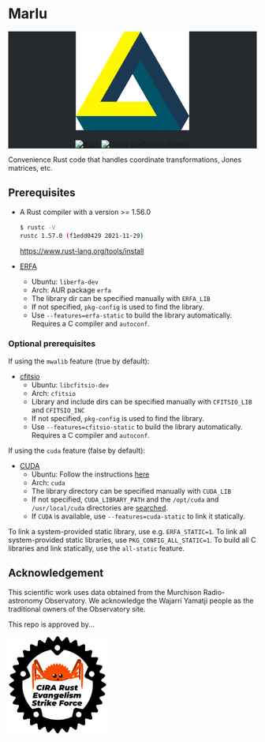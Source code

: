 # Marlu
<div class="bg-gray-dark" align="center" style="background-color:#24292e">
<img src="img/marlu_logo.png" alt="marlu logo" height="200px"/>
<br/>
<br/>
<a href="https://docs.rs/crate/marlu"><img src="https://docs.rs/marlu/badge.svg" alt="docs"></a>
<img src="https://github.com/MWATelescope/Marlu/workflows/Cross-platform%20tests/badge.svg" alt="Cross-platform%20tests">
</div>

Convenience Rust code that handles coordinate transformations, Jones matrices,
etc.

## Prerequisites
- A Rust compiler with a version >= 1.56.0

  ```bash
  $ rustc -V
  rustc 1.57.0 (f1edd0429 2021-11-29)
  ```

  https://www.rust-lang.org/tools/install

- [ERFA](https://github.com/liberfa/erfa)
  - Ubuntu: `liberfa-dev`
  - Arch: AUR package `erfa`
  - The library dir can be specified manually with `ERFA_LIB`
  - If not specified, `pkg-config` is used to find the library.
  - Use `--features=erfa-static` to build the library automatically. Requires a
    C compiler and `autoconf`.

### Optional prerequisites
If using the `mwalib` feature (true by default):

- [cfitsio](https://heasarc.gsfc.nasa.gov/docs/software/fitsio/)
  - Ubuntu: `libcfitsio-dev`
  - Arch: `cfitsio`
  - Library and include dirs can be specified manually with `CFITSIO_LIB` and
    `CFITSIO_INC`
  - If not specified, `pkg-config` is used to find the library.
  - Use `--features=cfitsio-static` to build the library automatically. Requires
    a C compiler and `autoconf`.

If using the `cuda` feature (false by default):

- [CUDA](https://docs.nvidia.com/cuda/index.html#installation-guides)
  - Ubuntu: Follow the instructions [here](https://developer.nvidia.com/cuda-downloads)
  - Arch: `cuda`
  - The library directory can be specified manually with `CUDA_LIB`
  - If not specified, `CUDA_LIBRARY_PATH` and the `/opt/cuda` and
    `/usr/local/cuda` directories are
    [searched](https://github.com/rust-cuda/cuda-sys/blob/3a973786b3482e3fdfd783cd692fbc3c665d5c11/cuda-config/src/lib.rs#L19-L46).
  - If `CUDA` is available, use `--features=cuda-static` to link it statically.

To link a system-provided static library, use e.g. `ERFA_STATIC=1`. To link all
system-provided static libraries, use `PKG_CONFIG_ALL_STATIC=1`. To build all C
libraries and link statically, use the `all-static` feature.

## Acknowledgement

This scientific work uses data obtained from the Murchison Radio-astronomy Observatory. We
acknowledge the Wajarri Yamatji people as the traditional owners of the Observatory site.

This repo is approved by...

<img src="https://github.com/MWATelescope/Birli/raw/main/img/CIRA_Rust_Evangelism_Strike_Force.png" height="200px" alt="CIRA Rust Evangelism Strike Force logo">